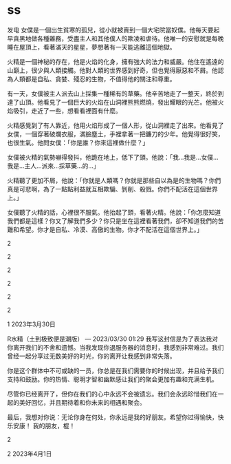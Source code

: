 # ss
发电
女僕是一個出生貧寒的孤兒，從小就被賣到一個大宅院當奴僕。他每天要起早貪黑地做各種雜務，受盡主人和其他僕人的欺凌和虐待。他唯一的安慰就是每晚睡在屋頂上，看著滿天的星星，夢想著有一天能逃離這個地獄。

火精是一個神秘的存在，他是火焰的化身，擁有強大的法力和威嚴。他住在遙遠的山巔上，很少與人類接觸。他對人類的世界感到好奇，但也覺得厭惡和不屑。他認為人類都是自私、貪婪、殘忍的生物，不值得他的關注和尊重。

有一天，女僕被主人派去山上採集一種稀有的草藥。他辛苦地走了一整天，終於到達了山頂。他看見了一個巨大的火焰在山洞裡熊熊燃燒，發出耀眼的光芒。他被火焰吸引，走近了一些，想看看裡面有什麼。

火精感覺到了有人靠近，他用火焰形成了一個人形，從山洞裡走了出來。他看見了女僕，一個穿著破爛衣服，滿臉塵土，手裡拿著一把鐮刀的少年。他覺得很好笑，也很生氣。他問女僕：「你是誰？你來這裡做什麼？」

女僕被火精的氣勢嚇得發抖，他跪在地上，低下了頭。他說：「我...我是...女僕...我是...主人...派來...採草藥...的...」

火精聽了更加不屑，他說：「你就是人類嗎？你就是那些自以為是的生物嗎？你們真是可悲啊，為了一點點利益就互相欺騙、剝削、殺戮。你們不配活在這個世界上。」

女僕聽了火精的話，心裡很不服氣。他抬起了頭，看著火精。他說：「你怎麼知道我們都是這樣？你又了解我們多少？你只是坐在這裡看著我們，卻不知道我們的苦難和希望。你才是自私、冷漠、高傲的生物。你才不配活在這個世界上。」

2

2

2

2

2

2

1
2023年3月30日

R水精（土到极致便是潮版） — 2023/03/30 01:29
我写这封信是为了表达我对你离开我们的不舍和遗憾。当我发现你退服务器的消息时，我感到非常难过。我们曾经一起分享过无数美好的时光，你的离开让我感到非常失落。

你是这个群体中不可或缺的一员，你总是在我们需要你的时候出现，并且给予我们支持和鼓励。你的热情、聪明才智和幽默感让我们的聚会更加有趣和充满生机。

尽管你已经离开了，但你在我们的心中永远不会被遗忘。我们会永远珍惜我们在一起的美好回忆，并且期待着和你未来的相遇和聚会。

最后，我想对你说：无论你身在何处，你永远是我的好朋友。希望你过得愉快，快乐安康！
                                                                                                                   我的朋友，棍！

2

2
2023年4月1日

